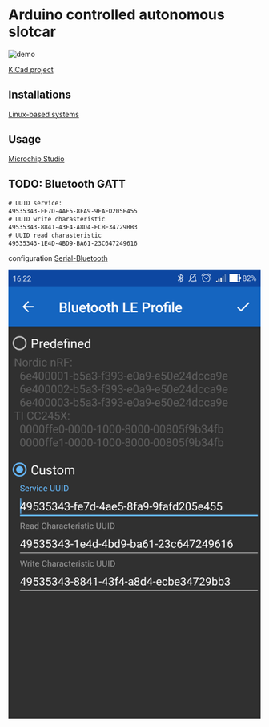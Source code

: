# Arduino controlled autonomous slotcar

![demo](foto-pcb-top.png)

[KiCad project](docs/hw)

## Installations

[Linux-based systems](install/README.md)

## Usage

[Microchip Studio](firmware/arcar)

## TODO: Bluetooth GATT

```shell
# UUID service:  
49535343-FE7D-4AE5-8FA9-9FAFD205E455  
# UUID write charasteristic
49535343-8841-43F4-A8D4-ECBE34729BB3  
# UUID read charasteristic
49535343-1E4D-4BD9-BA61-23C647249616  
```

configuration [Serial-Bluetooth](https://play.google.com/store/apps/details?id=de.kai_morich.serial_bluetooth_terminal&hl=cs)  

![demo](serial-bluetooth.png)

